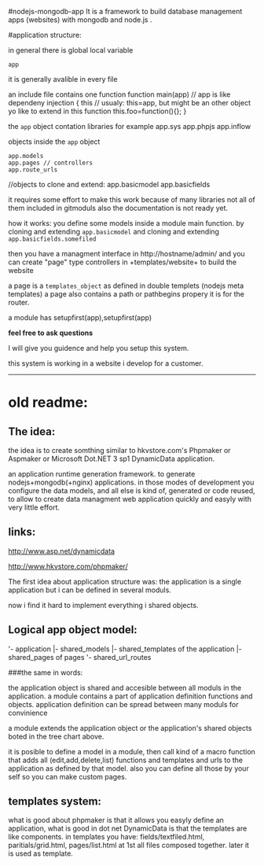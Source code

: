 #nodejs-mongodb-app
It is a framework to build database management apps (websites) with mongodb and node.js .

#application structure:

in general there is global local variable

    app

it is generally avalible in every file

an include file contains one function
    function main(app) // app is like dependeny injection
    {
     this // usualy: this=app, but might be an other object yo like to extend in this function
     this.foo=function(){};
    }

the `app` object contation libraries
for example
    app.sys
    app.phpjs
    app.inflow

objects inside the `app` object

    app.models
    app.pages // controllers
    app.route_urls

//objects to clone and extend:
    app.basicmodel 
    app.basicfields


it requires some effort to make this work because of many libraries not all of them included in gitmoduls
also the documentation is not ready yet.

how it works:
you define some models inside a module main function.
by cloning and extending `app.basicmodel`
and cloning and extending `app.basicfields.somefiled`

then you have a managment interface in http://hostname/admin/
and you can create "page" type controllers in +templates/website+
to build the website

a page is a `templates_object` as defined in double templets (nodejs meta templates)
a page also contains a path or pathbegins propery it is for the router.

a module has setupfirst(app),setupfirst(app)

**feel free to ask questions**

I will give you guidence and help you setup this system.

this system is working in a website i develop for a customer.

---------------------------------------------------------
# old readme:

## The idea:
the idea is to create somthing similar to hkvstore.com's Phpmaker or Aspmaker or Microsoft Dot.NET 3 sp1 DynamicData application.

an application runtime generation framework. to generate nodejs+mongodb(+nginx) applications.
in those modes of development you configure the data models, and all else is kind of, 
generated or code reused, 
to allow to create data managment web application quickly and easyly with very little effort.

## links:

http://www.asp.net/dynamicdata

http://www.hkvstore.com/phpmaker/


The first idea about application structure was:
the application is a single application but i can be defined in several moduls.

now i find it hard to implement everything i shared objects.

## Logical app object model:
   '- application
      |- shared_models
      |- shared_templates of the application
      |- shared_pages of pages
      '- shared_url_routes

###the same in words:

the application object is shared and accesible between all moduls in the application. 
a module contains a part of application definition functions and objects.
application definition can be spread between many moduls for convinience

a module extends the application object or the application's shared objects boted in the tree chart above.

it is posible to define a model in a module, then call kind of a macro function 
that adds all (edit,add,delete,list) functions and templates and urls to the application 
as defined by that model.
also you can define all those by your self so you can make custom pages.

## templates system:
what is good about phpmaker is that it allows you easyly define an application,
what is good in dot net DynamicData is that the templates are like components.
in templates you have: fields/textfiled.html, paritials/grid.html, pages/list.html 
at 1st all files composed together. later it is used as template.
